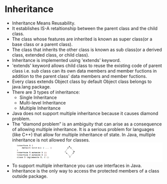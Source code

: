 # Inheritance

* Inheritance Means Reusability.
* It establishes IS-A retaltionship between the parent class and the child class.
* The class whose features are inherited is known as super class(or a base class or a parent class).
* The class that inherits the other class is known as sub class(or a derived class, extended class, or child class).
* Inheritance is implemented using 'extends' keyword.
* 'extends' keyword allows child class to reuse the existing code of parent class i.e. sub class can its own data members and member fuctions in addition to the parent class' data members and member fuctions.
* Every class extends Object class by default Object class belongs to java.lang package.
* There are 3 types of inheritance:
  * Single Inheritance
  * Multi-level Inheritance
  * Multiple Inheritance
* Java does not support multiple inheritance because it causes diamond problem.
* The “diamond problem” is an ambiguity that can arise as a consequence of allowing multiple inheritance. It is a serious problem for languages (like C++) that allow for multiple inheritance of state. In Java, multiple inheritance is not allowed for classes.
![picture alt](https://github.com/mittulmandhan/java-interview-prep/blob/master/img/Inheritance/diamond%20problem.png)
* To support multiple inheritance you can use interfaces in Java.
* Inheritance is the only way to access the protected members of a class outside package.
